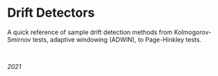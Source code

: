 # Drift Detectors

A quick reference of sample drift detection methods from Kolmogorov-Smirnov tests, adaptive windowing (ADWIN), to Page-Hinkley tests.

<br>

*2021*
